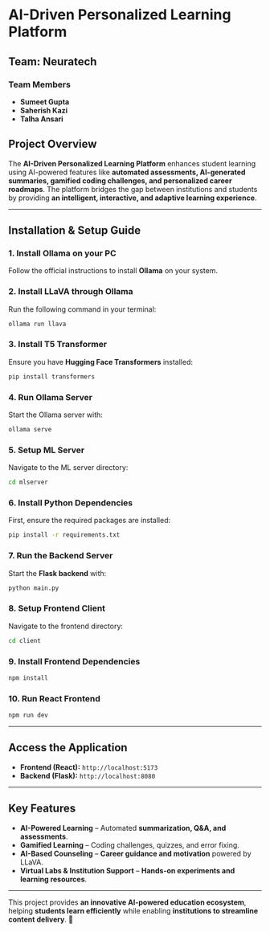 
# AI-Driven Personalized Learning Platform  

## Team: Neuratech  

### Team Members  
- **Sumeet Gupta**  
- **Saherish Kazi**  
- **Talha Ansari**  

## Project Overview  
The **AI-Driven Personalized Learning Platform** enhances student learning using AI-powered features like **automated assessments, AI-generated summaries, gamified coding challenges, and personalized career roadmaps**. The platform bridges the gap between institutions and students by providing **an intelligent, interactive, and adaptive learning experience**.  

---

## Installation & Setup Guide  

### **1. Install Ollama on your PC**  
Follow the official instructions to install **Ollama** on your system.  

### **2. Install LLaVA through Ollama**  
Run the following command in your terminal:  
```bash
ollama run llava
```

### **3. Install T5 Transformer**  
Ensure you have **Hugging Face Transformers** installed:  
```bash
pip install transformers
```

### **4. Run Ollama Server**  
Start the Ollama server with:  
```bash
ollama serve
```

### **5. Setup ML Server**  
Navigate to the ML server directory:  
```bash
cd mlserver
```

### **6. Install Python Dependencies**  
First, ensure the required packages are installed:  
```bash
pip install -r requirements.txt
```

### **7. Run the Backend Server**  
Start the **Flask backend** with:  
```bash
python main.py
```

### **8. Setup Frontend Client**  
Navigate to the frontend directory:  
```bash
cd client
```

### **9. Install Frontend Dependencies**  
```bash
npm install
```

### **10. Run React Frontend**  
```bash
npm run dev
```

---

## **Access the Application**  
- **Frontend (React):** `http://localhost:5173`  
- **Backend (Flask):** `http://localhost:8080`  

---

## **Key Features**  
- **AI-Powered Learning** – Automated **summarization, Q&A, and assessments**.  
- **Gamified Learning** – Coding challenges, quizzes, and error fixing.  
- **AI-Based Counseling** – **Career guidance and motivation** powered by LLaVA.  
- **Virtual Labs & Institution Support** – **Hands-on experiments and learning resources**.  

---

This project provides **an innovative AI-powered education ecosystem**, helping **students learn efficiently** while enabling **institutions to streamline content delivery**. 🚀  

